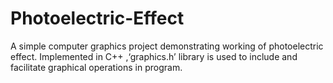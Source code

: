 # Photoelectric-Effect
A simple computer graphics project demonstrating working of photoelectric effect. Implemented in C++ ,‘graphics.h’ library is used to include and facilitate graphical operations in program.
